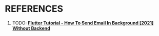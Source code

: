 # REFERENCES

1. TODO: [**Flutter Tutorial - How To Send Email In Background [2021] Without Backend**](https://www.youtube.com/watch?v=RDwst9icjAY)